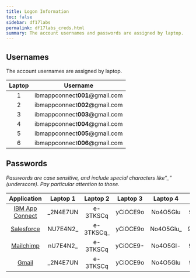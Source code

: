 ```yaml
---
title: Logon Information
toc: false
sidebar: df17labs
permalink: df17labs_creds.html
summary: The account usernames and passwords are assigned by laptop.
---
```


## Usernames

The account usernames are assigned by laptop.

| Laptop | Username |
|:--:|:--:|
| 1 | ibmappconnect**001**@gmail.com |
| 2 | ibmappconnect**002**@gmail.com |
| 3 | ibmappconnect**003**@gmail.com |
| 4 | ibmappconnect**004**@gmail.com |
| 5 | ibmappconnect**005**@gmail.com |
| 6 | ibmappconnect**006**@gmail.com |

## Passwords

*Passwords are case sensitive, and include special characters like“_” (underscore). Pay particular attention to those.*

| Application | Laptop 1 | Laptop 2 | Laptop 3 | Laptop 4 | Laptop 5 | Laptop 6 |
|:-----------:|:-------:|:--------:|:-------:|:------:|:------:|:---:|
| [IBM App Connect](https://designer.appconnect.ibmcloud.com) | \_2N4E7UN | e-3TKSCq | yCiOCE9o | No4O5Glu | 92pHxY0e | p4NMoqc0 |
| [Salesforce](https://login.salesforce.com) | NU7E4N2_ | e-3TKSCq_ | yCiOCE9o | No4O5Glu_ | 92pHxY0e_ | p4NMoqc0_ |
| [Mailchimp](https://www.mailchimp.com) | nU7E4N2_ | e-3TKSCq | yCiOCE9- | No4O5Gl- | 92pHxY0- | p4NMoqc- |
| [Gmail](https://gmail.com) | \_2N4E7UN | e-3TKSCq | yCiOCE9o | No4O5Glu | 92pHxY0e | p4NMoqc0 |
<!--
| [Insightly](https://www.insightly.com/login) | \_2N4E7UN | e-3TKSCq | yCiOCE9o | No4O5Glu | 92pHxY0e | p4NMoqc0 |
| [Slack](https://appc-interconnect2017.slack.com) | \_2N4E7UN | e-3TKSCq | yCiOCE9o_ | No4O5Glu | 92pHxY0e | p4NMoqc0 |
-->
